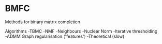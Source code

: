 # BMFC
Methods for binary matrix completion

Algorithms
-TBMC 
-NMF
-Neighbours
-Nuclear Norm
-Iterative thresholding
-ADMM Graph regularisation ('features')
-Theoretical (slow)


